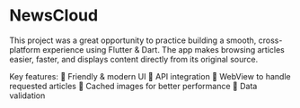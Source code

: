 # NewsCloud
This project was a great opportunity to practice building a smooth, cross-platform experience using Flutter & Dart.
The app makes browsing articles easier, faster, and displays content directly from its original source.

Key features:
🔴 Friendly & modern UI
🔴 API integration
🔴 WebView to handle requested articles
🔴 Cached images for better performance
🔴 Data validation
